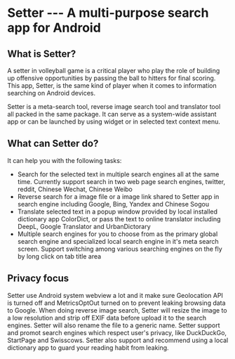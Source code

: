 # Setter --- A multi-purpose search app for Android

## What is Setter?
A setter in volleyball game is a critical player who play the role of building up offensive opportunities by passing the ball to hitters for final scoring. This app, Setter, is the same kind of player when it comes to information searching on Android devices.

Setter is a meta-search tool, reverse image search tool and translator tool all packed in the same package. It can serve as a system-wide assistant app or can be launched by using widget or in selected text context menu.

## What can Setter do?
It can help you with the following tasks:
* Search for the selected text in multiple search engines all at the same time. Currently support search in two web page search engines, twitter, reddit, Chinese Wechat, Chinese Weibo
* Reverse search for a image file or a image link shared to Setter app in search engine including Google, Bing, Yandex and Chinese Sogou
* Translate selected text in a popup window provided by local installed dictionary app ColorDict, or pass the text to online translator including DeepL, Google Translator and UrbanDictorary
* Multiple search engines for you to choose from as the primary global search engine and specialized local search engine in it's meta search screen. Support switching among various searching engines on the fly by long click on tab title area

## Privacy focus
Setter use Android system webview a lot and it make sure Geolocation API is turned off and MetricsOptOut turned on to prevent leaking browsing data to Google.
When doing reverse image search, Setter will resize the image to a low resolution and strip off EXIF data before upload it to the search engines. Setter will also rename the file to a generic name.
Setter support and promot search engines which respect user's privacy, like DuckDuckGo, StartPage and Swisscows. Setter also support and recommend using a local dictionary app to guard your reading habit from leaking.
